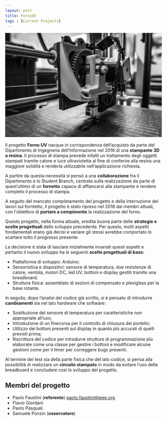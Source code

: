 ```yaml
---
layout: post
title: FornoUV
tags : [Current Projects]
---
```


![Header](/images/header_forno.jpg)

Il progetto **Forno UV** nacque in corrispondenza dell’acquisto da parte del Dipartimento di Ingegneria dell’Informazione nel 2016 di una **stampante 3D a resina**. Il processo di stampa prevede infatti un trattamento degli oggetti stampati tramite calore e luce ultravioletta al fine di conferire alla resina una maggiore solidità e renderla utilizzabile nell’applicazione richiesta.

A partire da questa necessità si pensò a una **collaborazione** fra il Dipartimento e lo Student Branch, centrata sulla realizzazione da parte di quest’ultimo di un **fornetto** capace di affiancarsi alla stampante e rendere completo il processo di stampa.

A seguito del mancato completamento del progetto e della interruzione dei lavori sul forntetto, il progetto è stato ripreso nel 2018 dai membri attuali, con l'obiettivo di **portare a compimento** la realizzazione del forno.

Questo progetto, nella forma attuale, eredita buona parte delle **strategie e scelte progettuali** dallo sviluppo precedente. Per questo, molti aspetti fondamentali erano già decisi e variare gli stessi avrebbe comportato lo scartare tutto il progresso presente.

La decisione è stata di lasciare inizialmente invariati questi aspetti e pertanto il nuovo sviluppo ha le seguenti **scelte progettuali di base**:

* Piattaforma di sviluppo: Arduino;
* Sensoristica e dispositivi: sensore di temperatura, due resistenze di calore, ventola, motori DC, led UV, bottoni e display gestiti tramite una breadboard;
* Struttura fisica: assemblato di sezioni di compensato e plexiglass per la base rotante.

In seguito, dopo l’analisi del codice già scritto, si è pensato di introdurre **cambiamenti** sia nel lato hardware che software:

* Sostituzione del sensore di temperatura per caratteristiche non appropriate all’uso;
* Introduzione di un finecorsa per il controllo di chiusura del portello;
* Utilizzo dei bottoni presenti sul display in quanto più accurati di quelli previsti prima;
* Riscrittura del codice per introdurre strutture di programmazione più elaborate come una classe per gestire i bottoni e modificare alcune gestioni come per il timer per correggere bugs presenti. 

Al termine dei test sia della parte fisica che del lato codice, si pensa alla possibilità di realizzare un **circuito stampato** in modo da evitare l’uso della breadboard e concludere così lo sviluppo del progetto.

## Membri del progetto

* Paolo Faustini (**referente**) <paolo.faustini@ieee.org>
* Flavio Giordani
* Paolo Pasquali
* Samuele Ponzin (**osservatore**)

